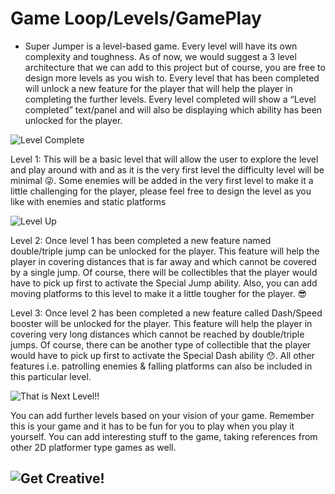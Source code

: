 # Game Loop/Levels/GamePlay

- Super Jumper is a level-based game. Every level will have its own complexity and toughness. As of now, we would suggest a 3 level architecture that we can add to this project but of course, you are free to design more levels as you wish to. Every level that has been completed will unlock a new feature for the player that will help the player in completing the further levels. Every level completed will show a “Level completed” text/panel and will also be displaying which ability has been unlocked for the player.

![Level Complete](https://media.giphy.com/media/noJHhSSBdR0lvWGZlF/giphy.gif)

Level 1: This will be a basic level that will allow the user to explore the level and play around with and as it is the very first level the difficulty level will be minimal 😜. Some enemies will be added in the very first level to make it a little challenging for the player, please feel free to design the level as you like with enemies and static platforms

![Level Up](https://media.giphy.com/media/SwCyz9aOyZhyczzKfr/giphy.gif)

Level 2: Once level 1 has been completed a new feature named double/triple jump can be unlocked for the player. This feature will help the player in covering distances that is far away and which cannot be covered by a single jump. Of course, there will be collectibles that the player would have to pick up first to activate the Special Jump ability. Also, you can add moving platforms to this level to make it a little tougher for the player. 😎

Level 3: Once level 2 has been completed a new feature called Dash/Speed booster will be unlocked for the player. This feature will help the player in covering very long distances which cannot be reached by double/triple jumps. Of course, there can be another type of collectible that the player would have to pick up first to activate the Special Dash ability 😯. All other features i.e. patrolling enemies & falling platforms can also be included in this particular level.

![That is Next Level!!](https://media.giphy.com/media/cEuif1IAPFnLbJka8X/giphy.gif)

You can add further levels based on your vision of your game. Remember this is your game and it has to be fun for you to play when you play it yourself. You can add interesting stuff to the game, taking references from other 2D platformer type games as well.

![Get Creative!](https://media.giphy.com/media/YBkTzzyNewWtUANTso/giphy.gif)
---


